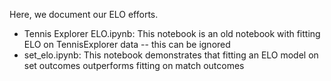 Here, we document our ELO efforts.
* Tennis Explorer ELO.ipynb: This notebook is an old notebook with fitting ELO on TennisExplorer data -- this can be ignored 
* set_elo.ipynb: This notebook demonstrates that fitting an ELO model on set outcomes outperforms fitting on match outcomes
